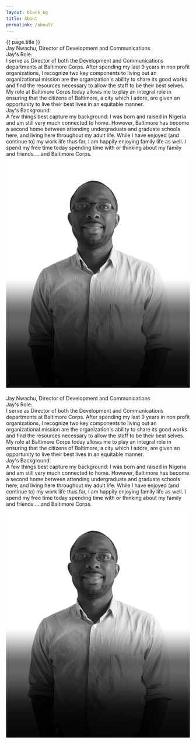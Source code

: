```yaml
---
layout: black_bg
title: About
permalink: /about/
---
```


<div class="noisy_wrapper">
	<div class="site_page-title">{{ page.title }}</div>
	<div class="noisy_wrapper-member clearfix">
		<div class="member_bio_text">
			<div class="member_bio_title">Jay Nwachu, Director of Development and Communications</div>
			<div class="member_bio_title">Jay's Role:</div>
			I serve as Director of both the Development and Communications departments at Baltimore Corps. After spending my last 9 years in non profit organizations, I recognize two key components to living out an organizational mission are the organization's ability to share its good works and find the resources necessary to allow the staff to be their best selves. My role at Baltimore Corps today allows me to play an integral role in ensuring that the citizens of Baltimore, a city which I adore, are given an opportunity to live their best lives in an equitable manner.
			<div class="member_bio_title">Jay's Background:</div>
			A few things best capture my background: I was born and raised in Nigeria and am still very much connected to home. However, Baltimore has become a second home between attending undergraduate and graduate schools here, and living here throughout my adult life. While I have enjoyed (and continue to) my work life thus far, I am happily enjoying family life as well. I spend my free time today spending time with or thinking about my family and friends.....and Baltimore Corps.
		</div>
		<div class="member_bio_img">
			<img src="/img/member1.png" />
		</div>
	</div>
	<div class="member_spacer">&nbsp;</div>
	<div class="noisy_wrapper-member clearfix">
		<div class="member_bio_text">
			<div class="member_bio_title">Jay Nwachu, Director of Development and Communications</div>
			<div class="member_bio_title">Jay's Role:</div>
			I serve as Director of both the Development and Communications departments at Baltimore Corps. After spending my last 9 years in non profit organizations, I recognize two key components to living out an organizational mission are the organization's ability to share its good works and find the resources necessary to allow the staff to be their best selves. My role at Baltimore Corps today allows me to play an integral role in ensuring that the citizens of Baltimore, a city which I adore, are given an opportunity to live their best lives in an equitable manner.
			<div class="member_bio_title">Jay's Background:</div>
			A few things best capture my background: I was born and raised in Nigeria and am still very much connected to home. However, Baltimore has become a second home between attending undergraduate and graduate schools here, and living here throughout my adult life. While I have enjoyed (and continue to) my work life thus far, I am happily enjoying family life as well. I spend my free time today spending time with or thinking about my family and friends.....and Baltimore Corps.
		</div>
		<div class="member_bio_img">
			<img src="/img/member1.png" />
		</div>
	</div>
</div>